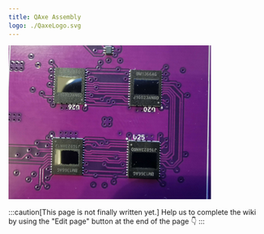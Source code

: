 ```yaml
---
title: QAxe Assembly
logo: ./QaxeLogo.svg
---
```


![assembly](./qaxe-asic.png)

:::caution[This page is not finally written yet.]
Help us to complete the wiki by using the "Edit page" button at the end of the page 👇
:::
